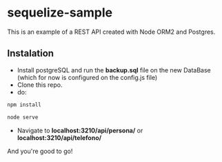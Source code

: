 # sequelize-sample
This is an example of a REST API created with Node ORM2 and Postgres.

## Instalation
- Install postgreSQL and run the **backup.sql** file on the new DataBase (which for now is configured on the config.js file)
- Clone this repo.
- do:
```sh
npm install
```
```sh
node serve
```
- Navigate to **localhost:3210/api/persona/** or **localhost:3210/api/telefono/**

And you're good to go!
